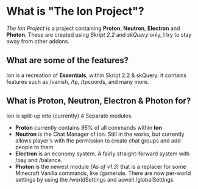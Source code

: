 # What is "The Ion Project"?
*The Ion Project* is a project containing **Proton**, **Neutron**, **Electron** and **Photon**. These are created using *Skript 2.2* and *skQuery* only, I try to stay away from other addons.

## What are some of the features?
Ion is a recreation of **Essentials**, within Skript 2.2 & skQuery. It contains features such as /vanish, /tp, /tpcoords, and many more.

## What is Proton, Neutron, Electron & Photon for?
Ion is split-up into (currently) 4 Separate modules.

* **Proton** currently contains *95%* of all commands within **Ion**
* **Neutron** is the Chat Manager of Ion. Still in the works, but currently allows player's with the permission to create chat groups and add people to them
* **Electron** is an economy system. A fairly straight-forward system with /pay and /balance.
* **Photon** is the newest module *(As of v1.3)* that is a replacer for some Minecraft Vanilla commands, like /gamerule. There are now per-world settings by using the /worldSettings and aswell /globalSettings
